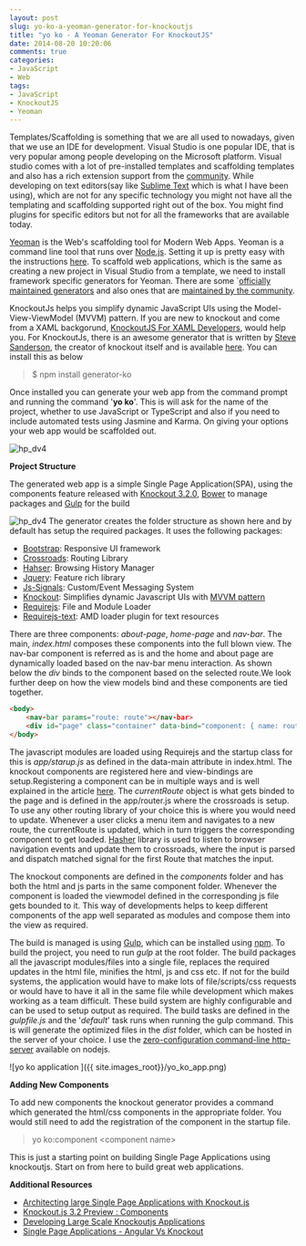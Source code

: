 ```yaml
---
layout: post
slug: yo-ko-a-yeoman-generator-for-knockoutjs
title: "yo ko - A Yeoman Generator For KnockoutJS"
date: 2014-08-20 10:20:06 
comments: true
categories: 
- JavaScript
- Web
tags:
- JavaScript
- KnockoutJS
- Yeoman
---
```


Templates/Scaffolding is something that we are all used to nowadays, given that we use an IDE for development. Visual Studio is one popular IDE, that is very popular among people developing on the Microsoft platform. Visual studio comes with a lot of pre-installed templates and scaffolding templates and also has a rich extension support from the [community](http://visualstudiogallery.msdn.microsoft.com/site/search?f%5B0%5D.Type=RootCategory&f%5B0%5D.Value=templates&f%5B0%5D.Text=Templates). While developing on text editors(say like [Sublime Text](http://www.sublimetext.com/) which is what I have been using), which are not for any specific technology you might not have all the templating and scaffolding supported right out of the box. You might find plugins for specific editors but not for all the frameworks that are available today. 

[Yeoman](http://yeoman.io/) is the Web's scaffolding tool for Modern Web Apps. Yeoman is a command line tool that runs over [Node.js](http://nodejs.org/). Setting it up is pretty easy with the instructions [here](http://yeoman.io/learning/index.html). To scaffold web applications, which is the same as creating a new project in Visual Studio from a template, we need to install framework specific generators for Yeoman. There are some `[officially maintained generators](http://yeoman.io/generators/official.html) and also ones that are [maintained by the community](http://yeoman.io/generators/community.html). 

KnockoutJs helps you simplify dynamic JavaScript UIs using the Model-View-ViewModel (MVVM) pattern. If you are new to knockout and come from a XAML backgorund, [KnockoutJS For XAML Developers](http://www.rahulpnath.com/blog/knockoutjs-for-xaml-developers/), would help you.	For KnockoutJs, there is an awesome generator that is written by [Steve Sanderson](https://twitter.com/stevensanderson), the creator of knockout itself and is available [here](https://www.npmjs.org/package/generator-ko). You can install this as below

>$ npm install generator-ko   

Once installed you can generate your web app from the command prompt and running the command '**yo ko**'. This is will ask for the name of the project, whether to use JavaScript or TypeScript and also if you need to include automated tests using Jasmine and Karma. On giving your options your web app would be  scaffolded out. 


<img class="center" alt="hp_dv4" src="{{ site.images_root}}/yo_ko.png" />

**Project Structure**

The generated web app is a simple Single Page Application(SPA), using the components feature released with [Knockout 3.2.0](http://blog.stevensanderson.com/2014/08/18/knockout-3-2-0-released/), [Bower](http://bower.io/) to manage packages and [Gulp](http://gulpjs.com/) for the build  

<img class="left" alt="hp_dv4" src="{{ site.images_root}}/yo_ko_structure.png" /> The generator creates the folder structure as shown here and by default has setup the required packages. It uses the following packages: 

- [Bootstrap](http://getbootstrap.com/): Responsive UI framework
- [Crossroads](http://millermedeiros.github.io/crossroads.js/): Routing Library
- [Hahser](https://github.com/millermedeiros/hasher/): Browsing History Manager
- [Jquery](http://jquery.com/): Feature rich library
- [Js-Signals](http://millermedeiros.github.io/js-signals/): Custom/Event Messaging System
- [Knockout](http://www.rahulpnath.com/blog/knockoutjs-for-xaml-developers/): Simplifies dynamic Javascript UIs with [MVVM pattern](http://www.rahulpnath.com/blog/tag/mvvm/)
- [Requirejs](http://requirejs.org/): File and Module Loader
- [Requirejs-text](https://github.com/requirejs/text): AMD loader plugin for text resources

There are three components: *about-page*, *home-page* and *nav-bar*. The main, *index.html* composes these components into the full blown view. The nav-bar component is referred as is and the home and about page are dynamically loaded based on the nav-bar menu interaction. As shown below the *div* binds to the component based on the selected route.We look further deep on how the view models bind and these components are tied together.<br style="clear:both;" />
``` html
<body>
    <nav-bar params="route: route"></nav-bar>
    <div id="page" class="container" data-bind="component: { name: route().page, params: route }"></div>
</body>
```

The javascript modules are loaded using Requirejs and the startup class for this is *app/starup.js* as defined in the data-main attribute in index.html. The knockout components are registered here and view-bindings are setup.Registering a component can be in multiple ways and is well explained in the article [here](http://www.knockmeout.net/2014/06/knockout-3-2-preview-components.html). The *currentRoute* object is what gets binded to the page and is defined in the app/router.js where the crossroads is setup. To use any other routing library of your choice this is where you would need to update. Whenever a user clicks a menu item and navigates to a new route, the currentRoute is updated, which in turn triggers the corresponding component to get loaded. [Hasher](https://github.com/millermedeiros/hasher/) library is used to listen to browser navigation events and update them to crossroads, where the input is parsed and dispatch matched signal for the first Route that matches the input.

The knockout components are defined in the *components* folder and has both the html and js parts in the same component folder. Whenever the component is loaded the viewmodel defined in the corresponding js file gets bounded to it. This way of developments helps to keep different components of the app well separated as modules and compose them into the view as required. 

The build is managed is using [Gulp](http://gulpjs.com/), which can be installed using [npm](https://www.npmjs.org/package/gulp). To build the project, you need to run *gulp* at the root folder. The build packages all the javascript modules/files into a single file, replaces the required updates in the html file, minifies the html, js and css etc. If not for the build systems, the application would  have to make lots of file/scripts/css requests or would have to have it all in the same file while development which makes working as a team difficult. These build system are highly configurable and can be used to setup output as required. The build tasks are defined in the *gulpfile.js* and the '*default*' task runs when running the gulp command. This is will generate the optimized files in the *dist* folder, which can be hosted in the server of your choice. I use the [zero-configuration command-line http-server](https://www.npmjs.org/package/http-server) available on nodejs.

![yo ko application ]({{ site.images_root}}/yo_ko_app.png)

**Adding New Components**

To add new components the knockout generator provides a command which generated the html/css components in the appropriate folder. You would still need to add the registration of the component in the startup file.

>yo ko:component &lt;component name&gt;

This is just a starting point on building Single Page Applications using knockoutjs. Start on from here to build great web applications. 

**Additional Resources**

- [Architecting large Single Page Applications with Knockout.js](http://blog.stevensanderson.com/2014/06/11/architecting-large-single-page-applications-with-knockout-js/)
- [Knockout.js 3.2 Preview : Components](http://www.knockmeout.net/2014/06/knockout-3-2-preview-components.html)
- [Developing Large Scale Knockoutjs Applications](http://www.scottlogic.com/blog/2014/02/28/developing-large-scale-knockoutjs-applications.html)
- [Single Page Applications - Angular Vs Knockout](http://www.scottlogic.com/blog/2014/07/30/spa-angular-knockout.html)